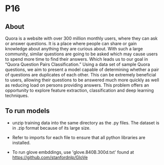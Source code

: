 # P16
## About
Quora is a website with over 300 million monthly users, where they can ask or answer questions. It is a place where people can share or gain knowledge about anything they are curious about. With such a large community, similar questions are going to be asked which may cause users to spend more time to find their answers. Which leads us to our goal in “Quora Question Pairs Classification.” Using a data set of sample Quora questions, we aim to present a model capable of determining whether a pair of questions are duplicates of each other. This can be extremely beneficial to users, allowing their questions to be answered much more quickly as well as reducing load on persons providing answers. This problem offers an opportunity to explore feature extraction, classification and deep learning techniques.

## To run models
* unzip training data into the same directory as the .py files. The dataset is in .zip format because of its large size.

* Refer to imports for each file to ensure that all python libraries are installed.

* To run glove embddings, use 'glove.840B.300d.txt' found at https://github.com/stanfordnlp/GloVe
